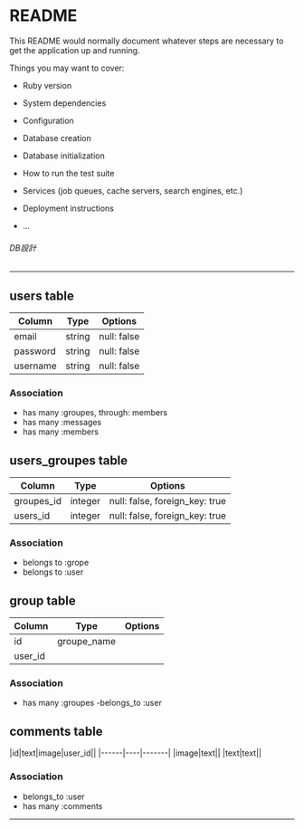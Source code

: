 # README

This README would normally document whatever steps are necessary to get the
application up and running.

Things you may want to cover:

* Ruby version

* System dependencies

* Configuration

* Database creation

* Database initialization

* How to run the test suite

* Services (job queues, cache servers, search engines, etc.)

* Deployment instructions

* ...

###### DB設計
---------------------------------------
## users table
|Column|Type|Options|
|------|----|-------|
|email|string|null: false|
|password|string|null: false|
|username|string|null: false|
### Association
- has many :groupes, through: members
- has many :messages
- has many :members

## users_groupes table
|Column|Type|Options|
|------|----|-------|
|groupes_id|integer|null: false, foreign_key: true|
|users_id|integer|null: false, foreign_key: true|
### Association
- belongs to :grope
- belongs to :user

## group table
|Column|Type|Options|
|------|----|-------|
|id|groupe_name|
|user_id|
### Association
- has many :groupes 
-belongs_to :user

## comments table
|id|text|image|user_id||
|------|----|-------|
|image|text||
|text|text||
### Association
- belongs_to :user
- has many :comments
-------------------------------------
